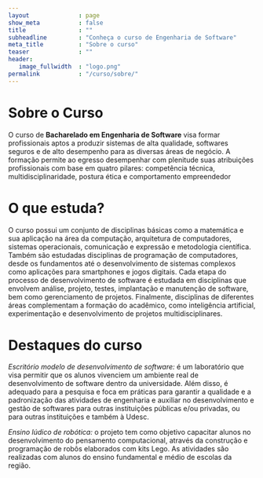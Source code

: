 ```yaml
---
layout              : page
show_meta           : false
title               : ""
subheadline         : "Conheça o curso de Engenharia de Software"
meta_title          : "Sobre o curso"
teaser              : ""
header:
   image_fullwidth  : "logo.png"
permalink           : "/curso/sobre/"
---
```

# Sobre o Curso

O curso de **Bacharelado em Engenharia de Software** visa formar profissionais aptos a produzir sistemas de alta qualidade, softwares seguros e de alto desempenho para as diversas áreas de negócio. A formação permite ao egresso desempenhar com plenitude suas atribuições profissionais com base em quatro pilares: competência técnica, multidisciplinaridade, postura ética e comportamento empreendedor

# O que estuda?

O curso possui um conjunto de disciplinas básicas como a matemática e sua aplicação na área da computação, arquitetura de computadores, sistemas operacionais, comunicação e expressão e metodologia científica. Também são estudadas disciplinas de programação de computadores, desde os fundamentos até o desenvolvimento de sistemas complexos como aplicações para smartphones e jogos digitais. Cada etapa do processo de desenvolvimento de software é estudada em disciplinas que envolvem análise, projeto, testes, implantação e manutenção de software, bem como gerenciamento de projetos. Finalmente, disciplinas de diferentes áreas complementam a formação do acadêmico, como inteligência artificial, experimentação e desenvolvimento de projetos multidisciplinares.

# Destaques do curso

*Escritório modelo de desenvolvimento de software:* é um laboratório que visa permitir que os alunos vivenciem um ambiente real de desenvolvimento de software dentro da universidade. Além disso, é adequado para a pesquisa e foca em práticas para garantir a qualidade e a padronização das atividades de engenharia e auxiliar no desenvolvimento e gestão de softwares para outras instituições públicas e/ou privadas, ou para outras instituições e também à Udesc.

*Ensino lúdico de robótica:* o projeto tem como objetivo capacitar alunos no desenvolvimento do pensamento computacional, através da construção e programação de robôs elaborados com kits Lego. As atividades são realizadas com alunos do ensino fundamental e médio de escolas da região.



